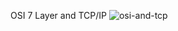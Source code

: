 OSI 7 Layer and TCP/IP 
![osi-and-tcp](https://github.com/user-attachments/assets/911caac9-2f0e-4a59-84c7-cdcd27230189)
